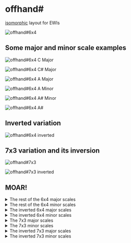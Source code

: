# offhand#
[isomorphic](https://en.wikipedia.org/wiki/Isomorphic_keyboard) layout for EWIs

![offhand#6x4](./images/offhandSharp_6x4.svg)

## Some major and minor scale examples

![offhand#6x4 C Major](./images/offhandSharp_6x4_C.svg)

![offhand#6x4 C# Major](./images/offhandSharp_6x4_CSHARP.svg)

![offhand#6x4 A Major](./images/offhandSharp_6x4_A.svg)

![offhand#6x4 A Minor](./images/offhandSharp_6x4_Am.svg)

![offhand#6x4 A# Minor](./images/offhandSharp_6x4_ASHARPm.svg)

![offhand#6x4 A#](./images/offhandSharp_6x4_ASHARP.svg)

## Inverted variation

![offhand#6x4 inverted](./images/offhandSharp_6x4_inverted.svg)

## 7x3 variation and its inversion

![offhand#7x3](./images/offhandSharp_7x3.svg)

![offhand#7x3 inverted](./images/offhandSharp_7x3_inverted.svg)

## MOAR!

<details>
  <summary>The rest of the 6x4 major scales</summary>

![offhand#6x4 B](./images/offhandSharp_6x4_B.svg)

![offhand#6x4 D](./images/offhandSharp_6x4_D.svg)

![offhand#6x4 D#](./images/offhandSharp_6x4_DSHARP.svg)

![offhand#6x4 E](./images/offhandSharp_6x4_E.svg)

![offhand#6x4 F](./images/offhandSharp_6x4_F.svg)

![offhand#6x4 F#](./images/offhandSharp_6x4_FSHARP.svg)

![offhand#6x4 G](./images/offhandSharp_6x4_G.svg)

![offhand#6x4 G#](./images/offhandSharp_6x4_GSHARP.svg)

</details>

<details>
  <summary>The rest of the 6x4 minor scales</summary>

![offhand#6x4 Bm](./images/offhandSharp_6x4_Bm.svg)

![offhand#6x4 Cm](./images/offhandSharp_6x4_Cm.svg)

![offhand#6x4 C#m](./images/offhandSharp_6x4_CSHARPm.svg)

![offhand#6x4 Dm](./images/offhandSharp_6x4_Dm.svg)

![offhand#6x4 D#m](./images/offhandSharp_6x4_DSHARPm.svg)

![offhand#6x4 Em](./images/offhandSharp_6x4_Em.svg)

![offhand#6x4 Fm](./images/offhandSharp_6x4_Fm.svg)

![offhand#6x4 F#m](./images/offhandSharp_6x4_FSHARPm.svg)

![offhand#6x4 Gm](./images/offhandSharp_6x4_Gm.svg)

![offhand#6x4 G#m](./images/offhandSharp_6x4_GSHARPm.svg)

</details>

<details>
  <summary>The inverted 6x4 major scales</summary>

![offhand#6x4 inverted A](./images/offhandSharp_6x4_inverted_A.svg)

![offhand#6x4 inverted A#](./images/offhandSharp_6x4_inverted_ASHARP.svg)

![offhand#6x4 inverted B](./images/offhandSharp_6x4_inverted_B.svg)

![offhand#6x4 inverted C](./images/offhandSharp_6x4_inverted_C.svg)

![offhand#6x4 inverted C#](./images/offhandSharp_6x4_inverted_CSHARP.svg)

![offhand#6x4 inverted D](./images/offhandSharp_6x4_inverted_D.svg)

![offhand#6x4 inverted D#](./images/offhandSharp_6x4_inverted_DSHARP.svg)

![offhand#6x4 inverted E](./images/offhandSharp_6x4_inverted_E.svg)

![offhand#6x4 inverted F](./images/offhandSharp_6x4_inverted_F.svg)

![offhand#6x4 inverted F#](./images/offhandSharp_6x4_inverted_FSHARP.svg)

![offhand#6x4 inverted G](./images/offhandSharp_6x4_inverted_G.svg)

![offhand#6x4 inverted G#](./images/offhandSharp_6x4_inverted_GSHARP.svg)

</details>

<details>
  <summary>The inverted 6x4 minor scales</summary>

![offhand#6x4 inverted Am](./images/offhandSharp_6x4_inverted_Am.svg)

![offhand#6x4 inverted A#m](./images/offhandSharp_6x4_inverted_ASHARPm.svg)

![offhand#6x4 inverted Bm](./images/offhandSharp_6x4_inverted_Bm.svg)

![offhand#6x4 inverted Cm](./images/offhandSharp_6x4_inverted_Cm.svg)

![offhand#6x4 inverted C#m](./images/offhandSharp_6x4_inverted_CSHARPm.svg)

![offhand#6x4 inverted Dm](./images/offhandSharp_6x4_inverted_Dm.svg)

![offhand#6x4 inverted D#m](./images/offhandSharp_6x4_inverted_DSHARPm.svg)

![offhand#6x4 inverted Em](./images/offhandSharp_6x4_inverted_Em.svg)

![offhand#6x4 inverted Fm](./images/offhandSharp_6x4_inverted_Fm.svg)

![offhand#6x4 inverted F#m](./images/offhandSharp_6x4_inverted_FSHARPm.svg)

![offhand#6x4 inverted Gm](./images/offhandSharp_6x4_inverted_Gm.svg)

![offhand#6x4 inverted G#m](./images/offhandSharp_6x4_inverted_GSHARPm.svg)

</details>

<details>
  <summary>The 7x3 major scales</summary>

![offhand#7x3 A](./images/offhandSharp_7x3_A.svg)

![offhand#7x3 A#](./images/offhandSharp_7x3_ASHARP.svg)

![offhand#7x3 B](./images/offhandSharp_7x3_B.svg)

![offhand#7x3 C](./images/offhandSharp_7x3_C.svg)

![offhand#7x3 C#](./images/offhandSharp_7x3_CSHARP.svg)

![offhand#7x3 D](./images/offhandSharp_7x3_D.svg)

![offhand#7x3 D#](./images/offhandSharp_7x3_DSHARP.svg)

![offhand#7x3 E](./images/offhandSharp_7x3_E.svg)

![offhand#7x3 F](./images/offhandSharp_7x3_F.svg)

![offhand#7x3 F#](./images/offhandSharp_7x3_FSHARP.svg)

![offhand#7x3 G](./images/offhandSharp_7x3_G.svg)

![offhand#7x3 G#](./images/offhandSharp_7x3_GSHARP.svg)

</details>

<details>
  <summary>The 7x3 minor scales</summary>

![offhand#7x3 Am](./images/offhandSharp_7x3_Am.svg)

![offhand#7x3 A#m](./images/offhandSharp_7x3_ASHARPm.svg)

![offhand#7x3 Bm](./images/offhandSharp_7x3_Bm.svg)

![offhand#7x3 Cm](./images/offhandSharp_7x3_Cm.svg)

![offhand#7x3 C#m](./images/offhandSharp_7x3_CSHARPm.svg)

![offhand#7x3 Dm](./images/offhandSharp_7x3_Dm.svg)

![offhand#7x3 D#m](./images/offhandSharp_7x3_DSHARPm.svg)

![offhand#7x3 Em](./images/offhandSharp_7x3_Em.svg)

![offhand#7x3 Fm](./images/offhandSharp_7x3_Fm.svg)

![offhand#7x3 F#m](./images/offhandSharp_7x3_FSHARPm.svg)

![offhand#7x3 Gm](./images/offhandSharp_7x3_Gm.svg)

![offhand#7x3 G#m](./images/offhandSharp_7x3_GSHARPm.svg)

</details>

<details>
  <summary>The inverted 7x3 major scales</summary>

![offhand#7x3 inverted A](./images/offhandSharp_7x3_inverted_A.svg)

![offhand#7x3 inverted A#](./images/offhandSharp_7x3_inverted_ASHARP.svg)

![offhand#7x3 inverted B](./images/offhandSharp_7x3_inverted_B.svg)

![offhand#7x3 inverted C](./images/offhandSharp_7x3_inverted_C.svg)

![offhand#7x3 inverted C#](./images/offhandSharp_7x3_inverted_CSHARP.svg)

![offhand#7x3 inverted D](./images/offhandSharp_7x3_inverted_D.svg)

![offhand#7x3 inverted D#](./images/offhandSharp_7x3_inverted_DSHARP.svg)

![offhand#7x3 inverted E](./images/offhandSharp_7x3_inverted_E.svg)

![offhand#7x3 inverted F](./images/offhandSharp_7x3_inverted_F.svg)

![offhand#7x3 inverted F#](./images/offhandSharp_7x3_inverted_FSHARP.svg)

![offhand#7x3 inverted G](./images/offhandSharp_7x3_inverted_G.svg)

![offhand#7x3 inverted G#](./images/offhandSharp_7x3_inverted_GSHARP.svg)

</details>

<details>
  <summary>The inverted 7x3 minor scales</summary>

![offhand#7x3 inverted Am](./images/offhandSharp_7x3_inverted_Am.svg)

![offhand#7x3 inverted A#m](./images/offhandSharp_7x3_inverted_ASHARPm.svg)

![offhand#7x3 inverted Bm](./images/offhandSharp_7x3_inverted_Bm.svg)

![offhand#7x3 inverted Cm](./images/offhandSharp_7x3_inverted_Cm.svg)

![offhand#7x3 inverted C#m](./images/offhandSharp_7x3_inverted_CSHARPm.svg)

![offhand#7x3 inverted Dm](./images/offhandSharp_7x3_inverted_Dm.svg)

![offhand#7x3 inverted D#m](./images/offhandSharp_7x3_inverted_DSHARPm.svg)

![offhand#7x3 inverted Em](./images/offhandSharp_7x3_inverted_Em.svg)

![offhand#7x3 inverted Fm](./images/offhandSharp_7x3_inverted_Fm.svg)

![offhand#7x3 inverted F#m](./images/offhandSharp_7x3_inverted_FSHARPm.svg)

![offhand#7x3 inverted Gm](./images/offhandSharp_7x3_inverted_Gm.svg)

![offhand#7x3 inverted G#m](./images/offhandSharp_7x3_inverted_GSHARPm.svg)

</details>
